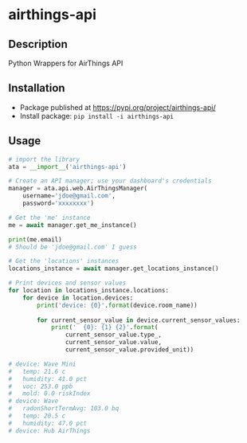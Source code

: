 # airthings-api
## Description

Python Wrappers for AirThings API

## Installation

* Package published at https://pypi.org/project/airthings-api/
* Install package: `pip install -i airthings-api`

## Usage

```python
# import the library
ata = __import__('airthings-api')

# Create an API manager; use your dashboard's credentials
manager = ata.api.web.AirThingsManager(
    username='jdoe@gmail.com', 
    password='xxxxxxxx')

# Get the 'me' instance
me = await manager.get_me_instance()

print(me.email)
# Should be 'jdoe@gmail.com' I guess

# Get the 'locations' instances
locations_instance = await manager.get_locations_instance()

# Print devices and sensor values
for location in locations_instance.locations:
    for device in location.devices:
        print('device: {0}'.format(device.room_name))
        
        for current_sensor_value in device.current_sensor_values:
            print('  {0}: {1} {2}'.format(
                current_sensor_value.type_,
                current_sensor_value.value,
                current_sensor_value.provided_unit))

# device: Wave Mini
#   temp: 21.6 c
#   humidity: 41.0 pct
#   voc: 253.0 ppb
#   mold: 0.0 riskIndex
# device: Wave
#   radonShortTermAvg: 103.0 bq
#   temp: 20.5 c
#   humidity: 47.0 pct
# device: Hub AirThings
```

